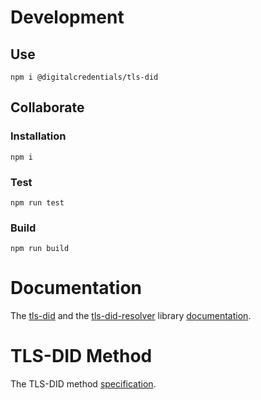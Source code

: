 # Development

## Use
```
npm i @digitalcredentials/tls-did
```
## Collaborate
### Installation

```
npm i
```


### Test

```
npm run test
```

### Build

```
npm run build
```

# Documentation


The [tls-did](https://github.com/digitalcredentials/tls-did) and the [tls-did-resolver](https://github.com/digitalcredentials/tls-did) library [documentation](https://github.com/digitalcredentials/tls-did/doc/documentation.md).
# TLS-DID Method

The TLS-DID method [specification](https://github.com/digitalcredentials/tls-did/doc/did-method-spec.md).